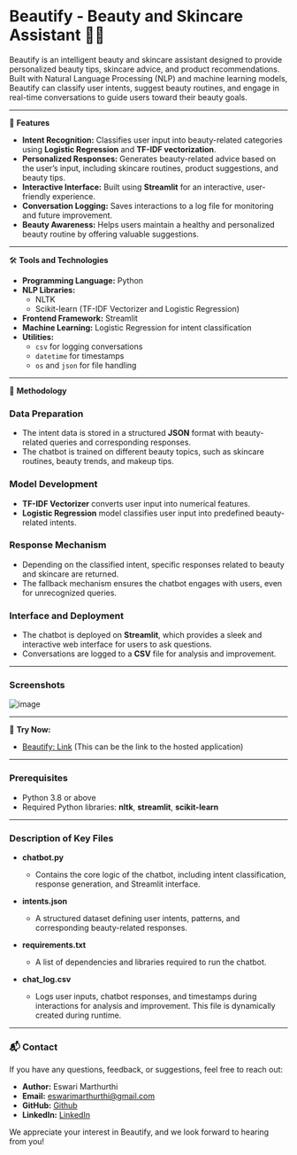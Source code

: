 # Beautify - Beauty and Skincare Assistant 🤖💅

Beautify is an intelligent beauty and skincare assistant designed to provide personalized beauty tips, skincare advice, and product recommendations. Built with Natural Language Processing (NLP) and machine learning models, Beautify can classify user intents, suggest beauty routines, and engage in real-time conversations to guide users toward their beauty goals.

---

🚀 **Features**

- **Intent Recognition:** Classifies user input into beauty-related categories using **Logistic Regression** and **TF-IDF vectorization**.
- **Personalized Responses:** Generates beauty-related advice based on the user’s input, including skincare routines, product suggestions, and beauty tips.
- **Interactive Interface:** Built using **Streamlit** for an interactive, user-friendly experience.
- **Conversation Logging:** Saves interactions to a log file for monitoring and future improvement.
- **Beauty Awareness:** Helps users maintain a healthy and personalized beauty routine by offering valuable suggestions.

---

🛠️ **Tools and Technologies**

- **Programming Language:** Python
- **NLP Libraries:**
  - NLTK
  - Scikit-learn (TF-IDF Vectorizer and Logistic Regression)
- **Frontend Framework:** Streamlit
- **Machine Learning:** Logistic Regression for intent classification
- **Utilities:**
  - `csv` for logging conversations
  - `datetime` for timestamps
  - `os` and `json` for file handling

---

🧠 **Methodology**

### **Data Preparation**

- The intent data is stored in a structured **JSON** format with beauty-related queries and corresponding responses.
- The chatbot is trained on different beauty topics, such as skincare routines, beauty trends, and makeup tips.

### **Model Development**

- **TF-IDF Vectorizer** converts user input into numerical features.
- **Logistic Regression** model classifies user input into predefined beauty-related intents.

### **Response Mechanism**

- Depending on the classified intent, specific responses related to beauty and skincare are returned.
- The fallback mechanism ensures the chatbot engages with users, even for unrecognized queries.

### **Interface and Deployment**

- The chatbot is deployed on **Streamlit**, which provides a sleek and interactive web interface for users to ask questions.
- Conversations are logged to a **CSV** file for analysis and improvement.

---

### **Screenshots**

![image](https://github.com/user-attachments/assets/8bae26f0-19ed-4d60-8c9d-5266704c00b0)


---

🤖 **Try Now:**
- [Beautify: Link](#) (This can be the link to the hosted application)

---

### **Prerequisites**

- Python 3.8 or above
- Required Python libraries: **nltk**, **streamlit**, **scikit-learn**

---

### **Description of Key Files**

- **chatbot.py**
  - Contains the core logic of the chatbot, including intent classification, response generation, and Streamlit interface.
  
- **intents.json**
  - A structured dataset defining user intents, patterns, and corresponding beauty-related responses.

- **requirements.txt**
  - A list of dependencies and libraries required to run the chatbot.

- **chat_log.csv**
  - Logs user inputs, chatbot responses, and timestamps during interactions for analysis and improvement. This file is dynamically created during runtime.

---

### **📬 Contact**

If you have any questions, feedback, or suggestions, feel free to reach out:

- **Author:** Eswari Marthurthi
- **Email:** eswarimarthurthi@gmail.com
- **GitHub:** [Github](https://github.com/Aanshies)
- **LinkedIn:** [LinkedIn](https://www.linkedin.com/in/eswari-marthurthi-74a8a9286)

We appreciate your interest in Beautify, and we look forward to hearing from you!

